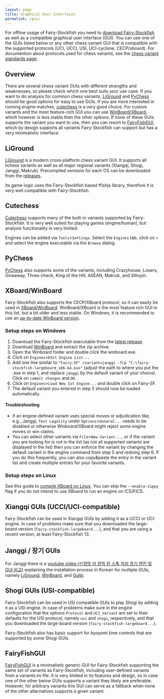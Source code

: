 ```yaml
---
layout: page
title: Graphical User Interfaces
permalink: /gui/
---
```


For offline usage of Fairy-Stockfish you need to [download Fairy-Stockfish](/download/) as well as a compatible graphical user interface (GUI). You can use one of the GUIs listed below or any other chess variant GUI that is compatible with the supported protocols (UCI, UCCI, USI, UCI-cyclone, CECP/xboard). For documention about protocols used for chess variants, see the [chess variant standards page](https://fairy-stockfish.github.io/chess-variant-standards/).

## Overview
There are several chess variant GUIs with different strengths and weaknesses, so please check which one best suits your use case. If you want to do analysis for common chess variants, [LiGround](#liground) and [PyChess](#pychess) should be good options for easy to use GUIs. If you are more interested in running engine matches, [cutechess](#cutechess) is a very good choice. For custom variants and the most feature-rich GUI you can use [WinBoard/XBoard](#xboardwinboard), which however is less stable than the other options. If none of these GUIs supports the variant you want to use, then you can resort to [FairyFishGUI](#fairyfishgui), which by design supports all variants Fairy-Stockfish can support but has a very minimalistic interface.

## LiGround
[LiGround](https://ml-research.github.io/liground.github.io/) is a modern cross-platform chess variant GUI. It supports all lichess variants as well as all major regional variants (Xiangqi, Shogi, Janggi, Makruk). Precompiled versions for each OS can be downloaded from the [releases](https://github.com/ml-research/liground/releases).

Its game logic uses the Fairy-Stockfish based ffishjs library, therefore it is very well compatible with Fairy-Stockfish.

## Cutechess
[Cutechess](https://github.com/cutechess/cutechess) supports many of the built-in variants supported by Fairy-Stockfish. It is very well suited for playing games (engine/human), but analysis functionality is very limited.

Engines can be added via `Tools`>`Settings`. Select the `Engines` tab, click on `+` and select the engine executable via the `Browse` dialog.

## PyChess
[PyChess](https://pychess.github.io/download/) also supports some of the variants, including Crazyhouse, Losers, Giveaway, Three-check, King of the Hill, ASEAN, Makruk, and Sittuyin.

## XBoard/WinBoard
Fairy-Stockfish also supports the CECP/XBoard protocol, so it can easily be used in [XBoard/WinBoard](http://hgm.nubati.net). WinBoard/XBoard is the most feature rich GUI in this list, but a bit older and less stable. On Windows, it is recommended to use an [up-to-date WinBoard version](http://hgm.nubati.net/WinBoard-AA.zip).

### Setup steps on Windows
1. Download the Fairy-Stockfish executable from the [latest release](https://github.com/ianfab/Fairy-Stockfish/releases).
2. Download [WinBoard](http://hgm.nubati.net/WinBoard-AA.zip) and extract the zip archive.
3. Open the Winboard folder and double click the winboard.exe.
4. Click on `Engines`>`Edit Engine List...`
5. Add one line similar to `"Fairy-SF" /variant=janggi -fcp "C:\fairy-stockfish-largeboard_x86-64.exe"` (adjust the path to where you put the .exe in step 1, and replace `janggi` by the default variant of your choice). Click on `commit changes` and `OK`.
6. Click on `Engines`>`Load New 1st Engine...` and double click on Fairy-SF.
7. The default variant you entered in step 5 should now be loaded automatically.

#### Troubleshooting
* If an engine-defined variant uses special moves or adjudication like, e.g., Janggi, `Test Legality` under `Options`>`General...` needs to be disabled or otherwise Winboard/XBoard might reject some engine moves or win claims.
* You can select other variants via `File`>`New Variant...`, or if the variant you are looking for is not in the list (as not all supported variants are displayed in the list) then you can enforce the variant by changing the default variant in the engine command from step 5 and redoing step 6. If you do this frequently, you can also copy&paste the entry in the variant list and create multiple entries for your favorite variants.

### Setup steps on Linux
See this guide to [compile XBoard on Linux](https://github.com/ianfab/Fairy-Stockfish/wiki/Setting-up-Fairy-Stockfish-on-FICS#linux). You can skip the `--enable-zippy` flag if you do not intend to use XBoard to run an engine on ICS/FICS.

## Xiangqi GUIs (UCCI/UCI-compatible)
Fairy-Stockfish can be used in Xiangqi GUIs by adding it as a UCCI or UCI engine. In case of problems make sure that you downloaded the large-board version (`fairy-stockfish-largeboard...`), and that you are using a recent version, at least Fairy-Stockfish 13.

## Janggi / 장기 GUIs
For Janggi there is a [youtube video (신경망 이 장착 된 스톡 피쉬 장기 엔진 및 GUI 비교)](https://www.youtube.com/watch?v=nFr8E-vmlww) explaining the installation process in Korean for multiple GUIs, namely [LiGround](https://github.com/ml-research/liground), [WinBoard](http://hgm.nubati.net/WinBoard-AA.zip), and [Gulbi](https://gulbijanggi.com/).

## Shogi GUIs (USI-compatible)
Fairy-Stockfish can be used in USI compatible GUIs to play Shogi by adding it as a USI engine. In case of problems make sure in the engine configuration that the options `Protocol` and `UCI_Variant` are set to their defaults for the USI protocol, namely `usi` and `shogi`, respectively, and that you downloaded the large-board version (`fairy-stockfish-largeboard...`).

Fairy-Stockfish also has basic support for byoyomi time controls that are supported by some Shogi GUIs.

## FairyFishGUI
[FairyFishGUI](https://github.com/fairy-stockfish/FairyFishGUI) is a minimalistic generic GUI for Fairy-Stockfish supporting the same set of variants as Fairy-Stockfish, including user-defined variants from a variants.ini file. It is very limited in its features and design, so in case one of the other below GUIs supports a variant they likely are preferable. However, for arbitrary variants this GUI can serve as a fallback when none of the other alternatives supports a given variant.
